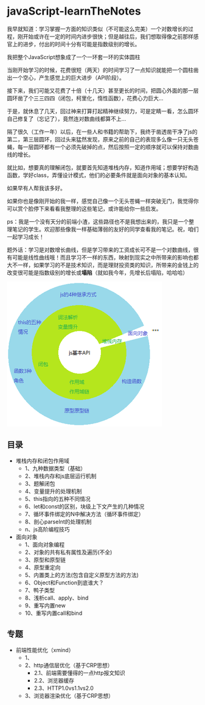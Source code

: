 # javaScript-learnTheNotes
我早就知道：学习掌握一方面的知识类似（不可能这么完美）一个对数增长的过程，刚开始或许在一定的时间内进步很快；但是越往后，我们想取得像之前那样感官上的进步，付出的时间十分有可能是指数级别的增长。

我把整个JavaScript想象成了一个一环套一环的实体圆柱

当刚开始学习的时候，花费很短（两天）的时间学习了一点知识就能把一个圆柱凿出一个空心，产生感觉上的巨大进步（API阶段）。

接下来，我们可能又花费了十倍（十几天）甚至更长的时间，把圆心外面的那一层圆环凿了个三三四四（闭包，柯里化，惰性函数），花费心力巨大...

于是，就休息了几天，回过神来打算打起精神继续努力，可是定睛一看，怎么圆环自己修复了（忘记了），竟然连对数曲线都算不上...

隔了很久（工作一年）以后，在一些人和书籍的帮助下，我终于凿透凿干净了js的第二，第三层圆环，回过头来猛然发现，原来之前的自己的表现多么像一只无头苍蝇，每一层圆环都有一个必须先破掉的点，然后按照一定的顺序就可以保持对数曲线的增长。

就比如，想要真的理解闭包，就要首先知道堆栈内存，知道作用域；想要学好构造函数，学好class，弄懂设计模式，他们的必要条件就是面向对象的基本认知。

如果早有人帮我该多好。

如果你也是像刚开始的我一样，感觉自己像一个无头苍蝇一样突破无门，我觉得你可以赏个脸停下来看看我整理的这些笔记，或许能给你一些启发。

ps：我是一个没有天分的前端小渣，这些路径也不是我想出来的，我只是一个整理笔记的学生。欢迎那些像我一样基础薄弱的友好的同学查看我的笔记。祝，咱们一起学习成长！

题外话：学习是对数增长曲线，但是学习带来的工资成长可不是一个对数曲线，很有可能是线性曲线哦！而且学习不一样的东西，映射到现实之中所带来的影响也都大不一样，如果学习的不是技术知识，而是理财投资类的知识，所带来的金钱上的改变很可能是指数级别的增长或**塌陷**（就如我今年，先增长后塌陷，哈哈哈）

![avatar](https://github.com/Vagrant-aGuan/javaScript-learnTheNotes/blob/main/pathMap.png)

## 目录
  + 堆栈内存和闭包作用域
    + 1、九种数据类型（基础）
    + 2、堆栈内存和js底层运行机制
    + 3、题解闭包
    + 4、变量提升的处理机制
    + 5、this指向的五种不同情况
    + 6、let和const的区别，块级上下文产生的几种情况
    + 7、循环事件绑定的N中解决方法（循环事件绑定）
    + 8、剖心parseInt的处理机制
    + n、js高阶编程技巧
  + 面向对象
    + 1、面向对象编程
    + 2、对象的共有私有属性及遍历(不全)
    + 3、原型和原型链
    + 4、原型重定向
    + 5、内置类上的方法(包含自定义原型方法的方法)
    + 6、Object和Function到底谁大？
    + 7、鸭子类型
    + 8、浅析call、apply、bind
    + 9、重写内置new
    + 10、重写内置call和bind
## 专题
  + 前端性能优化（xmind）
    + 1、
    + 2、http通信层优化（基于CRP思想）
      + 2.1、前端需要懂得的一点http报文知识
      + 2.2、浏览器缓存
      + 2.3、HTTP1.0vs1.1vs2.0
    + 3、浏览器渲染优化（基于CRP思想）